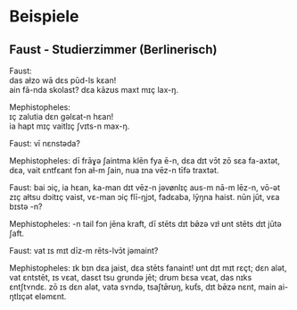 # Beispiele

## Faust - Studierzimmer (Berlinerisch)

Faust:  
das aɫzo wā dɛs pūd-ls kɛan!  
ain fā-nda skolast? dɛa kāzʊs maxt mɪç lax-ŋ.

Mephistopheles:  
ɪç zalutia dεn gəlεat-n hεan!  
ia hapt mɪç vaitlɪç ʃvɪts-n max-ŋ.

Faust:
vī nεnstəda?

Mephistopheles:
dī frāɣə ʃaintma klēn
fya ē-n, dεa dɪt vɔ̄t zō sεa fa-axtət,
dεa, vait εntfεant fɔn aɫ-m ʃain,
nua ɪna vēz-n tīfə traxtət.

Faust:
bai ɔiç, ia hεan, ka-man dɪt vēz-n
jəvønlɪç aus-m nā-m lēz-n,
vō-ət zɪç aɫtsu dɔitɪç vaist,
vε-man ɔiç flī-ŋjɔt, fadεaba, lȳŋna haist.
nūn jūt, vεa bɪstə -n?

Mephistopheles:
-n tail fɔn jēna kraft,
dī stēts dɪt bø̄zə vɪɫ ʊnt stēts dɪt jūtə ʃaft.

Faust:
vat ɪs mɪt dīz-m rēts-lvɔ̄t jəmaint?

Mephistopheles:
ɪk bɪn dεa jaist, dεa stēts fanaint!
ʊnt dɪt mɪt rεçt; dεn alət, vat εntstēt,
ɪs vεat, dasεt tsu grʊndə jēt;
drʊm bεsa vεat, das nɪks εntʃtʏndε.
zō ɪs dεn alət, vata sʏndə,
tsaʃtø̄rʊŋ, kʊ̄ts, dɪt bø̄zə nεnt,
main ai-ŋtlɪçət eləmεnt.

<!-- āɛ̄ēīɔ̄ōœ̄ø̄ʊ̄ūʏ̄ȳ -->
<!-- ɪ̯ʊ̯ m̩n̩ŋ̩ l̩ɫ ɣʃ -->
<!-- → ιɪņn̩ļl̩łɫ -->